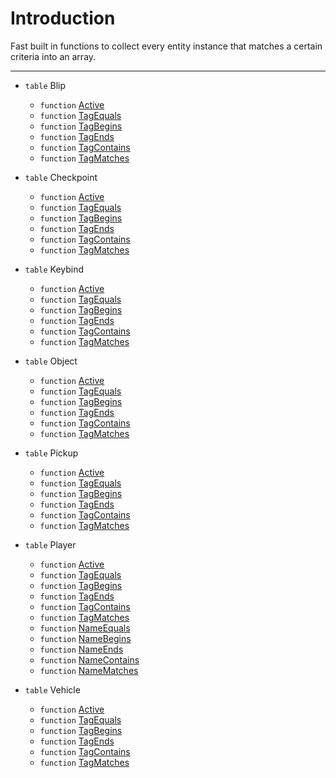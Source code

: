 # Introduction

Fast built in functions to collect every entity instance that matches a certain criteria into an array. 

----

* `table` Blip
	* `function` [Active](Function.SqCollect.Blip.Active)
	* `function` [TagEquals](Function.SqCollect.Blip.TagEquals)
	* `function` [TagBegins](Function.SqCollect.Blip.TagBegins)
	* `function` [TagEnds](Function.SqCollect.Blip.TagEnds)
	* `function` [TagContains](Function.SqCollect.Blip.TagContains)
	* `function` [TagMatches](Function.SqCollect.Blip.TagMatches)

* `table` Checkpoint
	* `function` [Active](Function.SqCollect.Checkpoint.Active)
	* `function` [TagEquals](Function.SqCollect.Checkpoint.TagEquals)
	* `function` [TagBegins](Function.SqCollect.Checkpoint.TagBegins)
	* `function` [TagEnds](Function.SqCollect.Checkpoint.TagEnds)
	* `function` [TagContains](Function.SqCollect.Checkpoint.TagContains)
	* `function` [TagMatches](Function.SqCollect.Checkpoint.TagMatches)

* `table` Keybind
	* `function` [Active](Function.SqCollect.Keybind.Active)
	* `function` [TagEquals](Function.SqCollect.Keybind.TagEquals)
	* `function` [TagBegins](Function.SqCollect.Keybind.TagBegins)
	* `function` [TagEnds](Function.SqCollect.Keybind.TagEnds)
	* `function` [TagContains](Function.SqCollect.Keybind.TagContains)
	* `function` [TagMatches](Function.SqCollect.Keybind.TagMatches)

* `table` Object
	* `function` [Active](Function.SqCollect.Object.Active)
	* `function` [TagEquals](Function.SqCollect.Object.TagEquals)
	* `function` [TagBegins](Function.SqCollect.Object.TagBegins)
	* `function` [TagEnds](Function.SqCollect.Object.TagEnds)
	* `function` [TagContains](Function.SqCollect.Object.TagContains)
	* `function` [TagMatches](Function.SqCollect.Object.TagMatches)

* `table` Pickup
	* `function` [Active](Function.SqCollect.Pickup.Active)
	* `function` [TagEquals](Function.SqCollect.Pickup.TagEquals)
	* `function` [TagBegins](Function.SqCollect.Pickup.TagBegins)
	* `function` [TagEnds](Function.SqCollect.Pickup.TagEnds)
	* `function` [TagContains](Function.SqCollect.Pickup.TagContains)
	* `function` [TagMatches](Function.SqCollect.Pickup.TagMatches)

* `table` Player
	* `function` [Active](Function.SqCollect.Player.Active)
	* `function` [TagEquals](Function.SqCollect.Player.TagEquals)
	* `function` [TagBegins](Function.SqCollect.Player.TagBegins)
	* `function` [TagEnds](Function.SqCollect.Player.TagEnds)
	* `function` [TagContains](Function.SqCollect.Player.TagContains)
	* `function` [TagMatches](Function.SqCollect.Player.TagMatches)
	* `function` [NameEquals](Function.SqCollect.Player.NameEquals)
	* `function` [NameBegins](Function.SqCollect.Player.NameBegins)
	* `function` [NameEnds](Function.SqCollect.Player.NameEnds)
	* `function` [NameContains](Function.SqCollect.Player.NameContains)
	* `function` [NameMatches](Function.SqCollect.Player.NameMatches)

* `table` Vehicle
	* `function` [Active](Function.SqCollect.Vehicle.Active)
	* `function` [TagEquals](Function.SqCollect.Vehicle.TagEquals)
	* `function` [TagBegins](Function.SqCollect.Vehicle.TagBegins)
	* `function` [TagEnds](Function.SqCollect.Vehicle.TagEnds)
	* `function` [TagContains](Function.SqCollect.Vehicle.TagContains)
	* `function` [TagMatches](Function.SqCollect.Vehicle.TagMatches)
